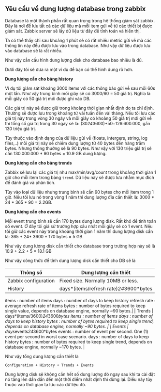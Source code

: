 ## Yêu cầu về dung lượng database trong zabbix

Database là một thành phần rất quan trọng trong hệ thống giám sát zabbix. Đây là nơi để lưu tất cả các dữ liệu mà mỗi item gửi về từ các thiết bị được giám sát. Zabbix server sẽ lấy dữ liệu từ đây để tính toán và hiển thị. 

Ta có thể thấy chỉ sau khoảng 1 phút sẽ có rất nhiều metric gửi về mà các thông tin này đều được lưu vào trong database.  Như vậy dữ liệu được lưu vào database sẽ là rất nhiều.

Như vậy cần cấu hình dung lượng disk cho database bao nhiêu là đủ.

Dưới đây tôi sẽ đưa ra một ví dụ để bạn có thể hình dung rõ hơn.

**Dung lượng cần cho bảng history**

Ví dụ tôi giám sát khoảng 3000 items với các thông báo gửi về sau mỗi 60s một lần. Như vậy trung bình mối giây sẽ có 3000/60 = 50 giá trị. Nghĩa là mỗi giây có 50 giá trị mới được ghi vào DB.

Các giá trị này sẽ được giữ trong khoảng thời gian nhất định do ta chỉ định. Thường sẽ được lưu trong khoảng từ vài tuần đến vài tháng. Nếu tôi lưu các giá trị này trong vòng 30 ngày và mỗi giây có khoảng 50 giá trị mới gửi về thì tổng số giá trị trong 30 ngày sẽ là: (30*24*3600)*50=129.600.000, gần 130 triệu giá trị.

Tùy thuộc vào định dạng của dữ liệu gửi về (floats, intergers, string, log files,..) mỗi giá trị này sẽ chiếm dung lượng từ 40 bytes đến hàng trăm bytes. Nhưng thông thường sẽ là 90 bytes. Như vậy với 130 triệu giá trị sẽ cần 130.000.000 * 90 bytes = 10.9 GB dung lượng.

**Dung lượng cần cho bảng trends**

Zabbix sẽ lưu lại các giá trị như max/min/avg/count trong khoảng thời gian 1 giờ cho mỗi item trong bảng `trend`. Dữ liệu này sẽ được lưu nhằm mục đích để đánh giá và phân tích.

Tùy vào loại dữ liệu nhưng trung bình sẽ cần 90 bytes cho mỗi item trong 1 giờ. Nếu tôi lưu nó trong vòng 1 năm thì dung lượng đĩa cần thiết là: 3000 * 24 * 365 * 90 = 2.2GB.

**Dung lượng cần cho events**

Mỗi event trung bình sẽ cần 170 bytes dung lượng disk. Rất khó để tính toán số event. Ở đây tôi giả sử trường hợp xấu nhất mỗi giây sẽ có 1 event. Nếu tôi giữ các event này trong khoảng thời gian 1 năm thì dung lượng disk cần là: 365 * 24* 3600 * 170 bytes = 5 GB.

Như vậy dung lượng disk cần thiết cho database trong trường hợp này sẽ là 10.9 + 2.2 + 5 = 18.1 GB

Như vậy công thức để tính dung lượng disk cần thiết cho DB sẽ là

| Thông số | Dung lượng cần thiết |
| -------- | -------------------- |
| Zabbix configuration | Fixed size. Normally 10MB or less. |
| History | days*(items/refresh rate)*24*3600*bytes
items : number of items
days : number of days to keep history
refresh rate : average refresh rate of items
bytes : number of bytes required to keep single value, depends on database engine, normally ~90 bytes.|
| Trends | days*(items/3600)*24*3600*bytes
items : number of items
days : number of days to keep history
bytes : number of bytes required to keep single trend, depends on database engine, normally ~90 bytes. |
| Events | days*events*24*3600*bytes
events : number of event per second. One (1) event per second in worst case scenario.
days : number of days to keep history
bytes : number of bytes required to keep single trend, depends on database engine, normally ~170 bytes. |

Như vậy tổng dung lượng cần thiết là 

```
Configuration + History + Trends + Events
```

Dung lượng disk sẽ không cần hết số dung lượng đó ngay sau khi ta cài đặt nó tăng lên dần dần đến một thời điểm nhất định thì dừng lại. Diều này tùy thuộc vào thời gian ta lưu các dữ liệu đó.